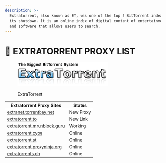 ```yaml
---
description: >-
  Extratorrent, also known as ET, was one of the top 5 BitTorrent indexes before
  its shutdown. It is an online index of digital content of entertainment media
  and software that allows users to search.
---
```


# 👾 EXTRATORRENT PROXY LIST

<figure><img src="../.gitbook/assets/image (2).png" alt=""><figcaption><p>ExtraTorrent</p></figcaption></figure>

| **Extratorrent Proxy Sites**                                        | **Status** |
| ------------------------------------------------------------------- | ---------- |
| [extranet.torrentbay.net](https://extranet.torrentbay.net/)         | New Proxy  |
| [extratorrent.to](https://extratorrent.to/proxy.php)                | New Link   |
| [extratorrent.mrunblock.guru](https://extratorrent.mrunblock.guru/) | Working    |
| [extratorrent.cyou](https://extratorrent.cyou/)                     | Online     |
| [extratorrent.st](https://extratorrent.st/)                         | Online     |
| [extratorrent.proxyninja.org](https://extratorrent.proxyninja.org/) | Online     |
| [extratorrents.ch](https://extratorrents.ch/)                       | Online     |
